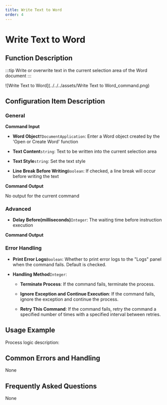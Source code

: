 ```yaml
---
title: Write Text to Word
order: 4
---
```


# Write Text to Word

## Function Description

:::tip 
Write or overwrite text in the current selection area of the Word document
:::

![Write Text to Word](../../../assets/Write Text to Word_command.png)

## Configuration Item Description

### General

**Command Input**

- **Word Object**`TDocumentApplication`: Enter a Word object created by the 'Open or Create Word' function

- **Text Content**`string`: Text to be written into the current selection area

- **Text Style**`string`: Set the text style

- **Line Break Before Writing**`Boolean`: If checked, a line break will occur before writing the text


**Command Output**

No output for the current command

### Advanced

- **Delay Before(milliseconds)**`Integer`: The waiting time before instruction execution


**Command Output**

### Error Handling

- **Print Error Logs**`Boolean`: Whether to print error logs to the "Logs" panel when the command fails. Default is checked. 

- **Handling Method**`Integer`:

    - **Terminate Process**: If the command fails, terminate the process.

    - **Ignore Exception and Continue Execution**: If the command fails, ignore the exception and continue the process.

    - **Retry This Command**: If the command fails, retry the command a specified number of times with a specified interval between retries.

## Usage Example

Process logic description:

## Common Errors and Handling

None

## Frequently Asked Questions

None


